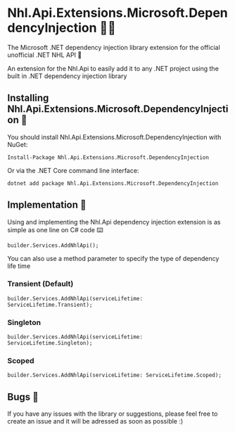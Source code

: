 # Nhl.Api.Extensions.Microsoft.DependencyInjection 🧑‍💻
The Microsoft .NET dependency injection library extension for the official unofficial .NET NHL API  🏒

An extension for the Nhl.Api to easily add it to any .NET project using the built in .NET dependency injection library

## Installing Nhl.Api.Extensions.Microsoft.DependencyInjection 💭
You should install Nhl.Api.Extensions.Microsoft.DependencyInjection with NuGet:
```
Install-Package Nhl.Api.Extensions.Microsoft.DependencyInjection
```
Or via the .NET Core command line interface:
```
dotnet add package Nhl.Api.Extensions.Microsoft.DependencyInjection
```

## Implementation 🚀
Using and implementing the Nhl.Api dependency injection extension is as simple as one line on C# code ⌨️
```
builder.Services.AddNhlApi();
```

You can also use a method parameter to specify the type of dependency life time

### Transient (Default)
```
builder.Services.AddNhlApi(serviceLifetime: ServiceLifetime.Transient);
```
### Singleton  
```
builder.Services.AddNhlApi(serviceLifetime: ServiceLifetime.Singleton);
```
### Scoped
```
builder.Services.AddNhlApi(serviceLifetime: ServiceLifetime.Scoped);
```

## Bugs 🐛
If you have any issues with the library or suggestions, please feel free to create an issue and it will be adressed as soon as possible :)

